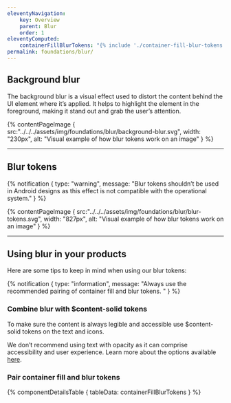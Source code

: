 ```yaml
---
eleventyNavigation:
    key: Overview
    parent: Blur
    order: 1
eleventyComputed:
    containerFillBlurTokens: "{% include './container-fill-blur-tokens.json' %}"
permalink: foundations/blur/
---
```


## Background blur

The background blur is a visual effect used to distort the content behind the UI element where it’s applied. It helps to highlight the element in the foreground, making it stand out and grab the user’s attention.

{% contentPageImage {
    src:"../../../assets/img/foundations/blur/background-blur.svg",
    width: "230px",
    alt: "Visual example of how blur tokens work on an image"
} %}

---

## Blur tokens

{% notification {
  type: "warning",
  message: "Blur tokens shouldn’t be used in Android designs as this effect is not compatible with the operational system."
} %}

{% contentPageImage {
    src:"../../../assets/img/foundations/blur/blur-tokens.svg",
    width: "827px",
    alt: "Visual example of how blur tokens work on an image"
} %}

--- 

## Using blur in your products

Here are some tips to keep in mind when using our blur tokens:

{% notification {
  type: "information",
  message: "Always use the recommended pairing of container fill and blur tokens. "
} %}

### Combine blur with $content-solid tokens

To make sure the content is always legible and accessible use $content-solid tokens on the text and icons.

We don’t recommend using text with opacity as it can comprise accessibility and user experience. Learn more about the options available [here](/foundations/colour).

### Pair container fill and blur tokens

{% componentDetailsTable {
  tableData: containerFillBlurTokens
} %}